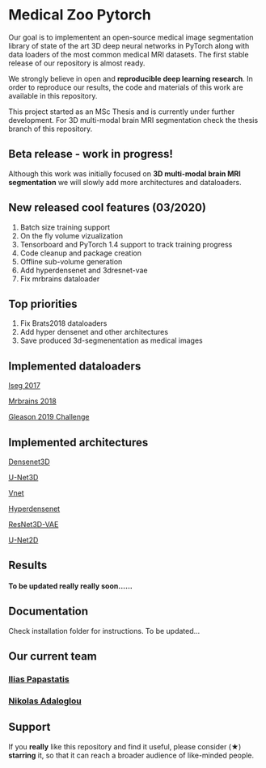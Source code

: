 # Medical Zoo Pytorch
Our goal is to implementent an open-source medical image segmentation library of state of the art 3D deep neural networks in PyTorch along with data loaders of the most common medical MRI datasets. The first stable release of our repository is almost ready.

We strongly believe in open and **reproducible deep learning research**.
In order to reproduce our results, the code and materials of this work are available in this repository.

This project started as an MSc Thesis and is currently under further development. For 3D multi-modal brain MRI segmentation check the thesis branch of this repository.

## Beta release - work in progress!
Although this work was initially focused on **3D multi-modal brain MRI segmentation** we will slowly add more architectures and dataloaders.

## New released cool features (03/2020)

1. Batch size training support
2. On the fly volume vizualization
3. Tensorboard and PyTorch 1.4 support to track training progress
3. Code cleanup and package creation
4. Offline sub-volume generation 
5. Add hyperdensenet and 3dresnet-vae
6. Fix mrbrains dataloader

## Top priorities

1. Fix Brats2018 dataloaders
2. Add hyper densenet and other architectures
3. Save produced 3d-segmenentation as medical images 

## Implemented dataloaders
[Iseg 2017](http://iseg2017.web.unc.edu/ "Official iseg-2017 dataset page")

[Mrbrains 2018](https://mrbrains18.isi.uu.nl/ "Mrbrains 2018 official website")

[Gleason 2019 Challenge](https://gleason2019.grand-challenge.org/ "MICCAI2019 Gleason challenge")

## Implemented architectures
[Densenet3D](https://arxiv.org/abs/1804.02967)

[U-Net3D](https://arxiv.org/abs/1606.06650)

[Vnet](https://arxiv.org/abs/1606.04797)

[Hyperdensenet](https://arxiv.org/abs/1804.02967)

[ResNet3D-VAE](https://arxiv.org/pdf/1810.11654.pdf)

[U-Net2D](https://arxiv.org/abs/1505.04597 "official paper")

## Results

#### To be updated **really really** soon......




## Documentation
Check installation folder for instructions. To be updated...

## Our current team
### [Ilias Papastatis](https://github.com/IliasPap "Git page" )

### [Nikolas Adaloglou](https://www.linkedin.com/in/adaloglou17/ "LinkedIn page")

## Support 
If you **really** like this repository and find it useful, please consider (★) **starring** it, so that it can reach a broader audience of like-minded people.
